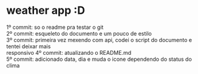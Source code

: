# weather app :D
1º commit: so o readme pra testar o git <br>
2º commit: esqueleto do documento e um pouco de estilo <br>
3º commit: primeira vez mexendo com api, codei o script do documento e tentei deixar mais  <br>responsivo
4º commit: atualizando o README.md <br>
5º commit: adicionado data, dia e muda o icone dependendo do status do clima  <br>

